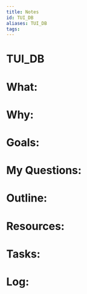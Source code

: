 ```yaml
---
title: Notes
id: TUI_DB
aliases: TUI_DB
tags:
---
```


# TUI_DB

# What:


# Why:


# Goals:


# My Questions:


# Outline:


# Resources:


# Tasks:


# Log: